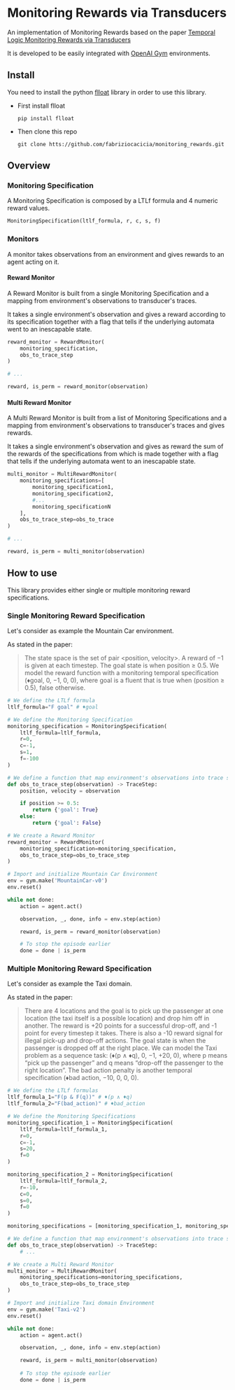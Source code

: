 # Monitoring Rewards via Transducers

An implementation of Monitoring Rewards based on the paper
[Temporal Logic Monitoring Rewards via Transducers](http://www.diag.uniroma1.it/degiacom/papers/2020draft/kr2020dfipr.pdf)

It is developed to be easily integrated with [OpenAI Gym](https://gym.openai.com/) environments.

## Install 
You need to install the python [flloat](https://github.com/whitemech/flloat) library in order to use this library.

* First install flloat
    ```shell script
    pip install flloat
    ```
* Then clone this repo
    ```shell script
    git clone htts://github.com/fabriziocacicia/monitoring_rewards.git
    ```
## Overview
### Monitoring Specification
A Monitoring Specification is composed by a LTLf formula and 4 numeric reward values.

```python
MonitoringSpecification(ltlf_formula, r, c, s, f)
```
### Monitors
A monitor takes observations from an environment and gives rewards to an agent acting on it.
#### Reward Monitor
A Reward Monitor is built from a single Monitoring Specification and a mapping from environment's observations to transducer's 
traces.

It takes a single environment's observation and gives a reward according to its specification together with a flag that
tells if the underlying automata went to an inescapable state.
```python
reward_monitor = RewardMonitor(
    monitoring_specification,
    obs_to_trace_step
)

# ...

reward, is_perm = reward_monitor(observation)
```

#### Multi Reward Monitor
A Multi Reward Monitor is built from a list of Monitoring Specifications and a mapping from environment's observations 
to transducer's traces and gives rewards.

It takes a single environment's observation and gives as reward the sum of the rewards of the specifications from which
is made  together with a flag that tells if the underlying automata went to an inescapable state.
```python
multi_monitor = MultiRewardMonitor(
    monitoring_specifications=[
        monitoring_specification1,
        monitoring_specification2,
        #...
        monitoring_specificationN
    ],
    obs_to_trace_step=obs_to_trace
)

# ...

reward, is_perm = multi_monitor(observation)
```
  
## How to use
This library provides either single or multiple monitoring reward specifications.

### Single Monitoring Reward Specification
Let's consider as example the Mountain Car environment. 

As stated in the paper:
>The state space is the set of
pair <position, velocity>. A reward of −1 is given at each
timestep. The goal state is when position ≥ 0.5. We model
the reward function with a monitoring temporal specification (♦goal, 0, −1, 0, 0), where goal is a fluent that is true
when (position ≥ 0.5), false otherwise.

```python
# We define the LTLf formula
ltlf_formula="F goal" # ♦goal

# We define the Monitoring Specification
monitoring_specification = MonitoringSpecification(
    ltlf_formula=ltlf_formula,
    r=0,
    c=-1,
    s=1,
    f=-100
)

# We define a function that map environment's observations into trace steps
def obs_to_trace_step(observation) -> TraceStep:
    position, velocity = observation

    if position >= 0.5:
        return {'goal': True}
    else:
        return {'goal': False}

# We create a Reward Monitor
reward_monitor = RewardMonitor(
    monitoring_specification=monitoring_specification,
    obs_to_trace_step=obs_to_trace_step
)

# Import and initialize Mountain Car Environment
env = gym.make('MountainCar-v0')
env.reset()

while not done:
    action = agent.act()

    observation, _, done, info = env.step(action) 

    reward, is_perm = reward_monitor(observation)

    # To stop the episode earlier
    done = done | is_perm
```

### Multiple Monitoring Reward Specification
Let's consider as example the Taxi domain. 

As stated in the paper:
>There are 4 locations and the goal is to pick up the passenger at
one location (the taxi itself is a possible location) and drop
him off in another. The reward is +20 points for a successful drop-off, and -1 point for every timestep it takes. There
is also a -10 reward signal for illegal pick-up and drop-off
actions. The goal state is when the passenger is dropped
off at the right place. We can model the Taxi problem as a
sequence task: (♦(p ∧ ♦q), 0, −1, +20, 0), where p means
“pick up the passenger” and q means “drop-off the passenger to the right location”. The bad action penalty is another temporal specification (♦bad action, −10, 0, 0, 0). 

```python
# We define the LTLf formulas
ltlf_formula_1="F(p & F(q))" # ♦(p ∧ ♦q)
ltlf_formula_2="F(bad_action)" # ♦bad_action

# We define the Monitoring Specifications
monitoring_specification_1 = MonitoringSpecification(
    ltlf_formula=ltlf_formula_1,
    r=0,
    c=-1,
    s=20,
    f=0
)

monitoring_specification_2 = MonitoringSpecification(
    ltlf_formula=ltlf_formula_2,
    r=-10,
    c=0,
    s=0,
    f=0
)

monitoring_specifications = [monitoring_specification_1, monitoring_specification_2]

# We define a function that map environment's observations into trace steps
def obs_to_trace_step(observation) -> TraceStep:
    # ...

# We create a Multi Reward Monitor
multi_monitor = MultiRewardMonitor(
    monitoring_specifications=monitoring_specifications,
    obs_to_trace_step=obs_to_trace_step
)

# Import and initialize Taxi domain Environment
env = gym.make('Taxi-v2')
env.reset()

while not done:
    action = agent.act()

    observation, _, done, info = env.step(action) 

    reward, is_perm = multi_monitor(observation)
    
    # To stop the episode earlier
    done = done | is_perm

```